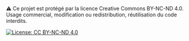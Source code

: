 ⚠️ Ce projet est protégé par la licence Creative Commons BY-NC-ND 4.0.  
Usage commercial, modification ou redistribution, réutilisation du code interdits.

[![License: CC BY-NC-ND 4.0](https://img.shields.io/badge/Licence-CC%20BY--NC--ND%204.0-lightgrey.svg)](https://creativecommons.org/licenses/by-nc-nd/4.0/)
